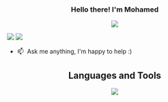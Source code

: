 <h3 align="center">
  Hello there! I'm Mohamed
</h3>
<p align="center">
  <a href="https://github.com/DenverCoder1/readme-typing-svg"><img src="https://readme-typing-svg.herokuapp.com/?lines=Front%20End%20Developer;Electronics%20Engineer;Always%20learning%20.%20.%20.&font=Fira%20Code&center=true&width=440&height=45&color=f75c7e&vCenter=true&size=22"></a>
</p>


[![](https://img.shields.io/badge/LinkedIn-0077B5?style=for-the-badge&logo=linkedin&logoColor=white)](https://www.linkedin.com/in/nasriime/)
[![](https://img.shields.io/badge/Mail-D14836?style=for-the-badge&logo=gmail&logoColor=white)](mailto:mnasr4040@gmail.com)

- :mailbox: &nbsp;Ask me anything, I'm happy to help :)

<h2 align="center">
  Languages and Tools
</h2>
<p align="center">
<img src="https://skillicons.dev/icons?i=html,css,sass,tailwind,js,ts,vue,react,redux,nodejs,go,angular,jest,postgres,git,aws&perline=8" />
</p>
